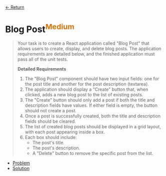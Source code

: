 [&larr; Return](https://hanggrian.github.io/grind-hackerrank/)

# Blog Post<sup style="color: rgb(219, 113, 0);">Medium</sup>

> Your task is to create a React application called "Blog Post" that allows
  users to create, display, and delete blog posts. The application requirements
  are detailed below, and the finished application must pass all of the unit
  tests.
>
> **Detailed Requirements**
>
> 1.  The "Blog Post" component should have two input fields: one for the post
      title and another for the post description (textarea).
> 1.  The application should display a "Create" button that, when clicked, adds
      a new blog post to the list of existing posts.
> 1.  The "Create" button should only add a post if both the title and
      description fields have values. If either field is empty, the button
      should not create a post.
> 1.  Once a post is successfully created, both the title and description fields
      should be cleared.
> 1.  The list of created blog posts should be displayed in a grid layout, with
      each post appearing inside a box.
> 1.  Each box should include:
>     - The post's title.
>     - The post's description.
>     - A "Delete" button to remove the specific post from the list.

- [Problem](https://www.hackerrank.com/challenges/blog-post/)
- [Solution](https://github.com/hanggrian/grind-hackerrank/blob/main/react/src/blog-post.tsx)
